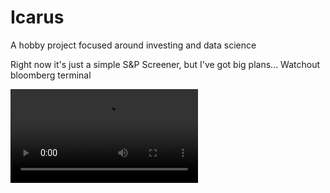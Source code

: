 # Icarus
A hobby project focused around investing and data science

Right now it's just a simple S&P Screener, but I've got big plans... Watchout bloomberg terminal

![icarus_v0.1.mp4](Icarus_v0.1.mp4)